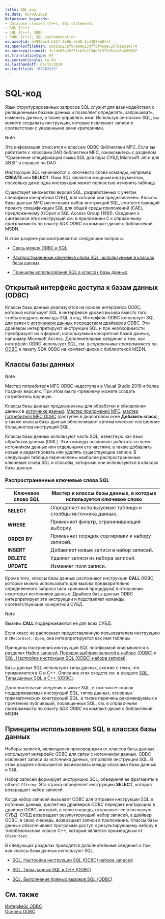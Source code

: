 ```yaml
---
title: SQL-код
ms.date: 05/09/2019
helpviewer_keywords:
- database classes [C++], SQL statements
- SQL [C++]
- SQL [C++], ODBC
- ODBC [C++], SQL implementation
ms.assetid: e3923bc4-b317-4e0b-afd8-3cd403eb0faf
ms.openlocfilehash: 68c01623ef97e89623dff3f46a952c75ea31a774
ms.sourcegitcommit: fc1de63a39f7fcbfe2234e3f372b5e1c6a286087
ms.translationtype: HT
ms.contentlocale: ru-RU
ms.lasthandoff: 05/15/2019
ms.locfileid: "65707815"
---
```

# <a name="sql"></a>SQL-код

Язык структурированных запросов SQL служит для взаимодействия с реляционными базами данных и позволяет определять, запрашивать, изменять данные, а также управлять ими. Используя синтаксис SQL, вы можете создавать инструкции, которые извлекают записи в соответствии с указанными вами критериями.

> [!NOTE]
>  Эта информация относится к классам ODBC библиотеки MFC. Если вы работаете с классами DAO библиотеки MFC, ознакомьтесь с разделом "Сравнение спецификаций языка SQL для ядра СУБД Microsoft Jet и для ANSI" в справке по DAO.

Инструкции SQL начинаются с ключевого слова команды, например **CREATE** или **SELECT**. Язык SQL является мощным инструментом, поскольку даже одна инструкция может полностью изменить таблицу.

Существует множество версий SQL, разработанных с учетом специфики конкретной СУБД, для которой они предназначены. Классы базы данных MFC распознают набор инструкций SQL, соответствующий проекту спецификации SQL для общей среды приложений (CAE), предложенному X/Open и SQL Access Group (1991). Сведения о синтаксисе этих инструкций см. в приложении C к *справочнику программиста* по *пакету SDK ODBC* на компакт-диске с библиотекой MSDN.

В этом разделе рассматриваются следующие вопросы.

- [Связь между ODBC и SQL](#_core_open_database_connectivity_.28.odbc.29).

- [Распространенные ключевые слова SQL, используемые в классах базы данных](#_core_the_database_classes).

- [Принципы использования SQL в классах базы данных](#_core_how_the_database_classes_use_sql).

##  <a name="_core_open_database_connectivity_.28.odbc.29"></a> Открытый интерфейс доступа к базам данных (ODBC)

Классы базы данных реализуются на основе интерфейса ODBC, который использует SQL в интерфейсе уровня вызова вместо того, чтобы внедрять команды SQL в код. Интерфейс ODBC использует SQL для связи с [источником данных](../../data/odbc/data-source-odbc.md) посредством драйверов ODBC. Эти драйверы интерпретируют инструкции SQL и при необходимости преобразуют их в формат, используемый конкретной базой данных, например Microsoft Access. Дополнительные сведения о том, как интерфейс ODBC использует SQL, см. в *справочнике программиста* по [ODBC](../../data/odbc/odbc-basics.md) и пакету SDK ODBC на компакт-диске с библиотекой MSDN.

##  <a name="_core_the_database_classes"></a> Классы базы данных

> [!NOTE] 
> Мастер потребителя MFC ODBC недоступен в Visual Studio 2019 и более поздних версиях. При этом вы по-прежнему можете создать потребитель вручную.

Классы базы данных предназначены для обработки и обновления данных в [источнике данных](../../data/odbc/data-source-odbc.md). [Мастер приложений MFC](../../mfc/reference/database-support-mfc-application-wizard.md), [мастер потребителя MFC ODBC](../../mfc/reference/adding-an-mfc-odbc-consumer.md) (доступен в диалоговом окне **Добавить класс**), а также классы базы данных обеспечивают автоматическое построение большинства инструкций SQL.

Классы базы данных используют часть SQL, известную как язык обработки данных (DML). Эти команды позволяют работать со всем источником данных или отдельными его частями, а также добавлять новые и редактировать или удалять существующие записи. В следующей таблице перечислены наиболее распространенные ключевые слова SQL и способы, которыми они используются в классах базы данных.

### <a name="some-common-sql-keywords"></a>Распространенные ключевые слова SQL

|Ключевое слово SQL|Мастер и классы базы данных, в которых используется ключевое слово|
|-----------------|---------------------------------------------|
|**SELECT**|Определяет используемые таблицы и столбцы источника данных.|
|**WHERE**|Применяет фильтр, ограничивающий выборку.|
|**ORDER BY**|Применяет порядок сортировки к набору записей.|
|**INSERT**|Добавляет новые записи в набор записей.|
|**DELETE**|Удаляет записи из набора записей.|
|**UPDATE**|Изменяет поля записи.|

Кроме того, классы базы данных распознают инструкции **CALL** ODBC, которые можно использовать для вызова предварительно определенного запроса (или хранимой процедуры) в отношении некоторых источников данных. Драйвер базы данных ODBC интерпретирует эти инструкции и подставляет команды, соответствующие конкретной СУБД.

> [!NOTE]
>  Вызовы **CALL** поддерживаются не для всех СУБД.

Если класс не распознает предоставленную пользователем инструкцию в `CRecordset::Open`, она интерпретируется как имя таблицы.

Принципы построения инструкций SQL платформой описываются в разделах [Набор записей. Порядок выборки записей в наборе (ODBC)](../../data/odbc/recordset-how-recordsets-select-records-odbc.md) и [SQL. Настройка инструкции SQL (ODBC) набора записей](../../data/odbc/sql-customizing-your-recordsets-sql-statement-odbc.md).

Базы данных SQL используют типы данных, схожие с теми, что применяются в C и C++. Описание этих сходств см. в разделе [SQL. Типы данных SQL и C++ (ODBC)](../../data/odbc/sql-sql-and-cpp-data-types-odbc.md).

Дополнительные сведения о языке SQL, в том числе список поддерживаемых инструкций SQL, типов данных, основных грамматических конструкций SQL, а также перечень рекомендуемых к прочтению публикаций, посвященных SQL, см. в *справочнике программиста* по *пакету SDK ODBC* на компакт-диске с библиотекой MSDN.

##  <a name="_core_how_the_database_classes_use_sql"></a> Принципы использования SQL в классах базы данных

Наборы записей, являющиеся производными от классов базы данных, используют интерфейс ODBC для связи с источником данных. ODBC извлекает записи из источника данных, отправляя инструкции SQL. В этом разделе описывается взаимосвязь между классами базы данных и SQL.

Набор записей формирует инструкцию SQL, объединяя ее фрагменты в объект `CString`. Эта строка определяет инструкцию **SELECT**, которая возвращает набор записей.

Когда набор записей вызывает ODBC для отправки инструкции SQL в источник данных, диспетчер драйверов ODBC передает инструкцию в драйвер ODBC, который, в свою очередь, отправляет ее в основную СУБД. СУБД возвращает результирующий набор записей, а драйвер ODBC, в свою очередь, возвращает записи в приложение. Классы базы данных обеспечивают программе доступ к результирующему набору в типобезопасном классе C++, который является производным от `CRecordset`.

В следующих разделах приводятся дополнительные сведения о том, как классы базы данных используют SQL.

- [SQL. Настройка инструкции SQL (ODBC) набора записей](../../data/odbc/sql-customizing-your-recordsets-sql-statement-odbc.md)

- [SQL. Типы данных SQL и C++ (ODBC)](../../data/odbc/sql-sql-and-cpp-data-types-odbc.md)

- [SQL. Выполнение прямых вызовов SQL (ODBC)](../../data/odbc/sql-making-direct-sql-calls-odbc.md)

## <a name="see-also"></a>См. также

[Интерфейс ODBC](../../data/odbc/open-database-connectivity-odbc.md)<br/>
[Основы ODBC](../../data/odbc/odbc-basics.md)